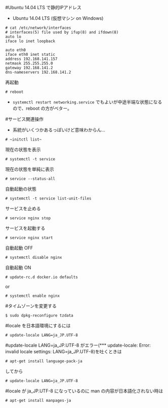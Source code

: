 #Ubuntu 14.04 LTS で静的IPアドレス

- Ubuntu 14.04 LTS (仮想マシン on Windows)

```
# cat /etc/network/interfaces
# interfaces(5) file used by ifup(8) and ifdown(8)
auto lo
iface lo inet loopback

auto eth0
iface eth0 inet static
address 192.168.141.157
netmask 255.255.255.0
gateway 192.168.141.2
dns-nameservers 192.168.141.2
```

再起動

```
# reboot 
```

- `systemctl restart networking.service` でもよいが中途半端な状態になるので、reboot の方がベター。


















#サービス関連操作

- 系統がいくつかあるっぽいけど意味わからん...

```
# ~initctl list~
```

現在の状態を表示

```
# systemctl -t service
```

現在の状態を単純に表示

```
# service --status-all
```

自動起動の状態

```
# systemctl -t service list-unit-files
```

サービスを止める

```
# service nginx stop
```

サービスを起動する

```
# service nginx start
```

自動起動 OFF

```
# systemctl disable nginx
```

自動起動 ON

```
# update-rc.d docker.io defaults
```
or

```
# systemctl enable nginx
```





















#タイムゾーンを変更する

```
$ sudo dpkg-reconfigure tzdata
```


















#locale を日本語環境にするには

```
# update-locale LANG=ja_JP.UTF-8
```

#update-locale LANG=ja_JP.UTF-8 がエラー(*** update-locale: Error: invalid locale settings:  LANG=ja_JP.UTF-8)を吐くときは

```
# apt-get install language-pack-ja
```

してから

```
# update-locale LANG=ja_JP.UTF-8
```





#locale が ja_JP.UTF-8 になっているのに man の内容が日本語化されない時は

```
# apt-get install manpages-ja
```
